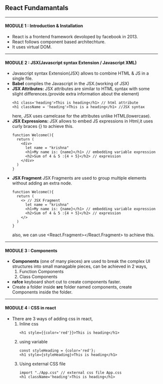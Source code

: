 ## React Fundamantals 

---

#### MODULE 1 : Introduction & Installation 
- React is a frontend framework devoloped by facebook in 2013.
- React follows component based architechture.
- It uses virtual DOM.

---

#### MODULE 2 : JSX(Javascript syntax Extension / Javascript XML) 
- Javascript syntax Extension(JSX) allows to combine HTML & JS in a single file.
- **Babel** compiles the Javascript in the JSX.(working of JSX)
- **JSX Attributes:** JSX attributes are similar to HTML syntax with some slight differences.(provide extra information about the element)
  ```
  <h1 class='heading'>This is heading</h1> // html attribute
  <h1 className = 'heading'>This is a heading</h1> //JSX syntax
  ```
  here, JSX uses camelcase for the attributes unlike HTML(lowercase).
- **JSX Expressions:** JSX allows to embed JS expressions in Html,it uses curly braces {} to achieve this.
  ```
  function Welcome(){
    return (
      <div>
        let name = "krishna"
        <h1>My name is: {name}</h1> // embedding variable expression
        <h2>Sum of 4 & 5 :{4 + 5}</h2> // expression
      </div>
    )
  }
  ```
- **JSX Fragment** JSX Fragments are used to group multiple elements without adding an extra node.
  ```
  function Welcome(){
    return (
      <> // JSX Fragment 
        let name = "krishna"
        <h1>My name is: {name}</h1> // embedding variable expression
        <h2>Sum of 4 & 5 :{4 + 5}</h2> // expression
      </>
    )
  }
  ```
  also, we can use <React.Fragment></React.Fragment> to achieve this.

---

#### MODULE 3 : Components 
- **Components** (one of many pieces) are used to break the complex UI structures into small managable pieces, can be achieved in 2 ways,
  1. Function Components
  2. Class Components
- **rafce** keyboard short cut to create components faster.
- Create a folder inside **src** folder named components, create Components inside the folder.

---
#### MODULE 4 : CSS in react
- There are 3 ways of adding css in react,
  1. Inline css
     ```
     <h1 style={{color='red'}}>This is heading</h1>
     ```
  2. using variable
     ```
     const styleHeading = {color='red'};
     <h1 style={styleHeading}>This is heading</h1>
     ```
  3. Using external CSS file
     ```
     import "./App.css" // external css file App.css
     <h1 className='heading'>This is heading</h1>
     ```

